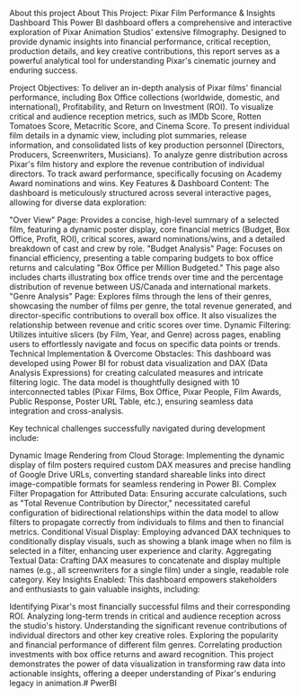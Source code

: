 About this project
About This Project: Pixar Film Performance & Insights Dashboard
This Power BI dashboard offers a comprehensive and interactive exploration of Pixar Animation Studios' extensive filmography. Designed to provide dynamic insights into financial performance, critical reception, production details, and key creative contributions, this report serves as a powerful analytical tool for understanding Pixar's cinematic journey and enduring success.

Project Objectives:
To deliver an in-depth analysis of Pixar films' financial performance, including Box Office collections (worldwide, domestic, and international), Profitability, and Return on Investment (ROI).
To visualize critical and audience reception metrics, such as IMDb Score, Rotten Tomatoes Score, Metacritic Score, and Cinema Score.
To present individual film details in a dynamic view, including plot summaries, release information, and consolidated lists of key production personnel (Directors, Producers, Screenwriters, Musicians).
To analyze genre distribution across Pixar's film history and explore the revenue contribution of individual directors.
To track award performance, specifically focusing on Academy Award nominations and wins.
Key Features & Dashboard Content:
The dashboard is meticulously structured across several interactive pages, allowing for diverse data exploration:

"Over View" Page: Provides a concise, high-level summary of a selected film, featuring a dynamic poster display, core financial metrics (Budget, Box Office, Profit, ROI), critical scores, award nominations/wins, and a detailed breakdown of cast and crew by role.
"Budget Analysis" Page: Focuses on financial efficiency, presenting a table comparing budgets to box office returns and calculating "Box Office per Million Budgeted." This page also includes charts illustrating box office trends over time and the percentage distribution of revenue between US/Canada and international markets.
"Genre Analysis" Page: Explores films through the lens of their genres, showcasing the number of films per genre, the total revenue generated, and director-specific contributions to overall box office. It also visualizes the relationship between revenue and critic scores over time.
Dynamic Filtering: Utilizes intuitive slicers (by Film, Year, and Genre) across pages, enabling users to effortlessly navigate and focus on specific data points or trends.
Technical Implementation & Overcome Obstacles:
This dashboard was developed using Power BI for robust data visualization and DAX (Data Analysis Expressions) for creating calculated measures and intricate filtering logic. The data model is thoughtfully designed with 10 interconnected tables (Pixar Films, Box Office, Pixar People, Film Awards, Public Response, Poster URL Table, etc.), ensuring seamless data integration and cross-analysis.

Key technical challenges successfully navigated during development include:

Dynamic Image Rendering from Cloud Storage: Implementing the dynamic display of film posters required custom DAX measures and precise handling of Google Drive URLs, converting standard shareable links into direct image-compatible formats for seamless rendering in Power BI.
Complex Filter Propagation for Attributed Data: Ensuring accurate calculations, such as "Total Revenue Contribution by Director," necessitated careful configuration of bidirectional relationships within the data model to allow filters to propagate correctly from individuals to films and then to financial metrics.
Conditional Visual Display: Employing advanced DAX techniques to conditionally display visuals, such as showing a blank image when no film is selected in a filter, enhancing user experience and clarity.
Aggregating Textual Data: Crafting DAX measures to concatenate and display multiple names (e.g., all screenwriters for a single film) under a single, readable role category.
Key Insights Enabled:
This dashboard empowers stakeholders and enthusiasts to gain valuable insights, including:

Identifying Pixar's most financially successful films and their corresponding ROI.
Analyzing long-term trends in critical and audience reception across the studio's history.
Understanding the significant revenue contributions of individual directors and other key creative roles.
Exploring the popularity and financial performance of different film genres.
Correlating production investments with box office returns and award recognition.
This project demonstrates the power of data visualization in transforming raw data into actionable insights, offering a deeper understanding of Pixar's enduring legacy in animation.# PwerBI
